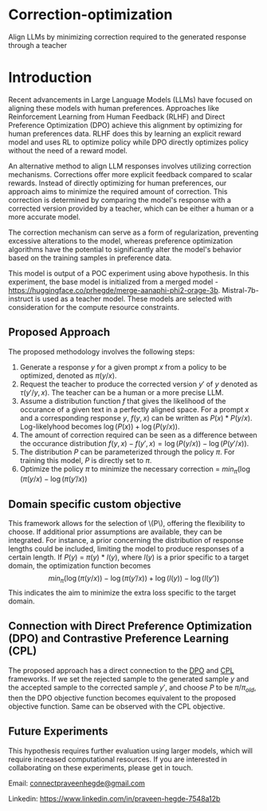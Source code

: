 # Correction-optimization
Align LLMs by minimizing correction required to the generated response through a teacher

# Introduction

Recent advancements in Large Language Models (LLMs) have focused on aligning these models with human preferences. Approaches like Reinforcement Learning from Human Feedback (RLHF) and Direct Preference Optimization (DPO) achieve this alignment by optimizing for human preferences data. RLHF does this by learning an explicit reward model and uses RL to optimize policy while DPO directly optimizes policy without the need of a reward model.

An alternative method to align LLM responses involves utilizing correction mechanisms. Corrections offer more explicit feedback compared to scalar rewards. Instead of directly optimizing for human preferences, our approach aims to minimize the required amount of correction. This correction is determined by comparing the model's response with a corrected version provided by a teacher, which can be either a human or a more accurate model.

The correction mechanism can serve as a form of regularization, preventing excessive alterations to the model, whereas preference optimization algorithms have the potential to significantly alter the model's behavior based on the training samples in preference data.

This model is output of a POC experiment using above hypothesis.
In this experiment, the base model is initialized from a merged model -  https://huggingface.co/prhegde/merge-aanaphi-phi2-orage-3b. Mistral-7b-instruct is used as a teacher model.
These models are selected with consideration for the compute resource constraints.

## Proposed Approach
The proposed methodology involves the following steps:
1. Generate a response $y$ for a given prompt $x$ from a policy to be optimized, denoted as $\pi(y/x)$.
2. Request the teacher to produce the corrected version $y'$ of $y$ denoted as $\tau(y'/y, x)$. The teacher can be a human or a more precise LLM.
3. Assume a distribution function $f$ that gives the likelihood of the occurance of a given text in a perfectly aligned space. For a prompt $x$ and a corresponding response $y$, $f(y, x)$ can be written as $P(x)*P(y/x)$. Log-likelyhood becomes $\log(P(x)) + \log(P(y/x))$.
4. The amount of correction required can be seen as a difference between the occurance distribution $f(y, x) - f(y', x) = \log(P(y/x)) - \log(P(y'/x))$.
5. The distribution $P$ can be parameterized through the policy $\pi$. For training this model, $P$ is directly set to $\pi$.
7. Optimize the policy $\pi$ to minimize the necessary correction = $min_{\pi} ( \log(\pi(y/x) - \log(\pi(y’/x) )$

## Domain specific custom objective
This framework allows for the selection of \\(P\\), offering the flexibility to choose. If additional prior assumptions are available, they can be integrated. For instance, a prior concerning the distribution of response lengths could be included, limiting the model to produce responses of a certain length. If $P(y)$ = $\pi(y)$ * $l(y)$, where $l(y)$ is a prior specific to a target domain, the optimization function becomes $$min_{\pi} ( \log(\pi(y/x)) - \log(\pi(y’/x) ) + \log(l(y)) - \log(l(y’)) $$ This indicates the aim to minimize the extra loss specific to the target domain.
   
## Connection with Direct Preference Optimization (DPO) and Contrastive Preference Learning (CPL)
The proposed approach has a direct connection to the [DPO](https://arxiv.org/pdf/2305.18290) and [CPL](https://arxiv.org/pdf/2310.13639) frameworks.
If we set the rejected sample to the generated sample $y$ and the accepted sample to the corrected sample $y'$, and choose $P$ to be $\pi/\pi_{old}$, then the DPO objective function becomes equivalent to the proposed objective function. Same can be observed with the CPL objective.


## Future Experiments
This hypothesis requires further evaluation using larger models, which will require increased computational resources. If you are interested in collaborating on these experiments, please get in touch.

Email: connectpraveenhegde@gmail.com

Linkedin: https://www.linkedin.com/in/praveen-hegde-7548a12b
